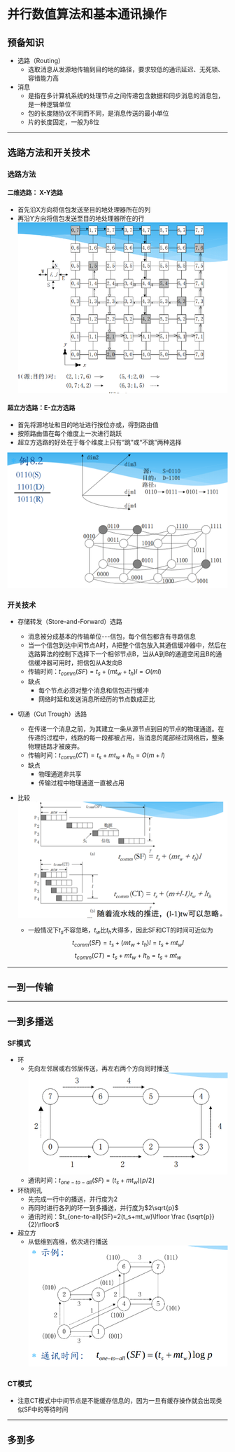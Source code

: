 # 并行数值算法和基本通讯操作

## 预备知识
+ 选路（Routing）
  + 选取消息从发源地传输到目的地的路径，要求较低的通讯延迟、无死锁、容错能力高
+ 消息
  + 是指在多计算机系统的处理节点之间传递包含数据和同步消息的消息包，是一种逻辑单位
  + 包的长度随协议不同而不同，是消息传送的最小单位
  + 片的长度固定，一般为8位

---
## 选路方法和开关技术
### 选路方法

#### 二维选路： X-Y选路
+ 首先沿X方向将信包发送至目的地处理器所在的列
+ 再沿Y方向将信包发送至目的地处理器所在的行  
  ![](img/2020-12-18-14-41-10.png)

#### 超立方选路：E-立方选路
+ 首先将源地址和目的地址进行按位亦或，得到路由值
+ 按照路由值在每个维度上一次进行跳跃
+ 超立方选路的好处在于每个维度上只有“跳”或“不跳”两种选择

![](img/2020-12-18-14-43-11.png)

### 开关技术
+ 存储转发（Store-and-Forward）选路
  + 消息被分成基本的传输单位---信包，每个信包都含有寻路信息
  + 当一个信包到达中间节点A时，A把整个信包放入其通信缓冲器中，然后在选路算法的控制下选择下一个相邻节点B，当从A到B的通道空闲且B的通信缓冲器可用时，把信包从A发向B
  + 传输时间：$t_{comm}(SF)=t_s+(mt_w+t_h)l=O(ml)$
  + 缺点
    + 每个节点必须对整个消息和信包进行缓冲
    + 网络时延和发送消息所经历的节点数成正比
+ 切通（Cut Trough）选路
  + 在传递一个消息之前，为其建立一条从源节点到目的节点的物理通道。在传递的过程中，线路的每一段都被占用，当消息的尾部经过网络后，整条物理链路才被废弃。
  + 传输时间：$t_{comm}(CT)=t_s+mt_w+lt_h=O(m+l)$
  + 缺点
    + 物理通道非共享
    + 传输过程中物理通道一直被占用

+ 比较  
  ![](img/2020-12-18-15-08-16.png)
  + 一般情况下$t_s$不容忽略，$t_w$比$t_h$大得多，因此SF和CT的时间可近似为
  $$t_{comm}(SF)=t_s+(mt_w+t_h)l=t_s+mt_wl$$
  $$t_{comm}(CT)=t_s+mt_w+lt_h=t_s+mt_w$$

---
## 一到一传输

---
## 一到多播送

### SF模式
+ 环
  + 先向左邻居或右邻居传送，再左右两个方向同时播送  
  ![](img/2020-12-18-15-16-27.png)
  + 通讯时间：$t_{one-to-all}(SF)=(t_s+mt_w)\lfloor p/2\rfloor$
+ 环绕网孔
  + 先完成一行中的播送，并行度为$2$
  + 再同时进行各列的环一到多播送，并行度为$2\sqrt{p}$
  + 通讯时间：$t_{one-to-all}(SF)=2(t_s+mt_w)\lfloor \frac {\sqrt{p}}{2}\rfloor$
+ 超立方
  + 从低维到高维，依次进行播送  
  ![](img/2020-12-18-15-24-20.png)

### CT模式
+ 注意CT模式中中间节点是不能缓存信息的，因为一旦有缓存操作就会出现类似SF中的等待时间

---
## 多到多